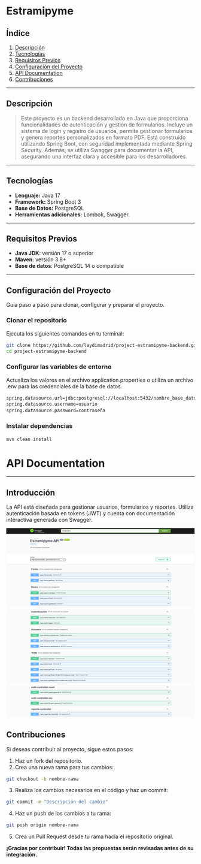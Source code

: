 # **Estramipyme**

## **Índice**

1. [Descripción](#descripción)
2. [Tecnologías](#tecnologías)
3. [Requisitos Previos](#requisitos-previos)
4. [Configuración del Proyecto](#configuración-del-proyecto)
5. [API Documentation](#api-documentation)
6. [Contribuciones](#contribuciones)

---

## **Descripción**

> Este proyecto es un backend desarrollado en Java que proporciona funcionalidades de autenticación y gestión de
formularios. Incluye un sistema de login y registro de usuarios, permite gestionar formularios y genera
reportes personalizados en formato PDF. Está construido utilizando Spring Boot, con seguridad implementada mediante
Spring Security. Además, se utiliza Swagger para documentar la API, asegurando una interfaz clara y accesible para los
desarrolladores.

---

## **Tecnologías**

- **Lenguaje:** Java 17
- **Framework:** Spring Boot 3
- **Base de Datos:** PostgreSQL
- **Herramientas adicionales:** Lombok, Swagger.

---

## **Requisitos Previos**

- **Java JDK**: versión 17 o superior
- **Maven**: versión 3.8+
- **Base de datos**: PostgreSQL 14 o compatible

---

## **Configuración del Proyecto**

Guía paso a paso para clonar, configurar y preparar el proyecto.

### **Clonar el repositorio**

Ejecuta los siguientes comandos en tu terminal:

```sh
git clone https://github.com/leydimadrid/project-estramipyme-backend.git
cd project-estramipyme-backend
```

### **Configurar las variables de entorno**

Actualiza los valores en el archivo application.properties o utiliza un archivo .env para las credenciales de la base de
datos.

```sh
spring.datasource.url=jdbc:postgresql://localhost:5432/nombre_base_datos
spring.datasource.username=usuario
spring.datasource.password=contraseña
```

### **Instalar dependencias**

```sh
mvn clean install
```

# **API Documentation**

---

## **Introducción**

La API está diseñada para gestionar usuarios, formularios y reportes. Utiliza autenticación basada en tokens (JWT) y
cuenta con documentación interactiva generada con Swagger.

![Swagger UI](./images/swagger1.png)
![Swagger UI](./images/swagger2.png)
![Swagger UI](./images/swagger3.png)

## **Contribuciones**

Si deseas contribuir al proyecto, sigue estos pasos:

1. Haz un fork del repositorio.
2. Crea una nueva rama para tus cambios:

```sh
git checkout -b nombre-rama
```

3. Realiza los cambios necesarios en el código y haz un commit:

```sh
git commit -m "Descripción del cambio"
```

4. Haz un push de los cambios a tu rama:

```sh
git push origin nombre-rama
```

5. Crea un Pull Request desde tu rama hacia el repositorio original.

**¡Gracias por contribuir! Todas las propuestas serán revisadas antes de su integración.**


